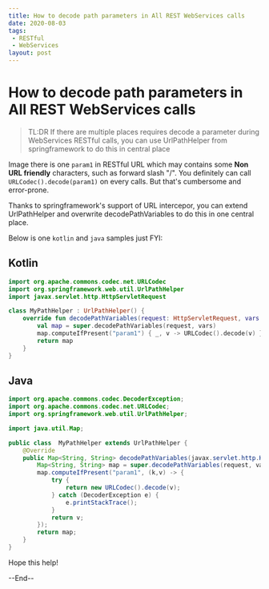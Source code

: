 ```yaml
---
title: How to decode path parameters in All REST WebServices calls
date: 2020-08-03
tags:
 - RESTful
 - WebServices
layout: post
---
```

# How to decode path parameters in All REST WebServices calls

> TL:DR
> If there are multiple places requires decode a parameter during WebServices RESTful calls, you can use UrlPathHelper from springframework to do this in central place

Image there is one `param1` in RESTful URL which may contains some **Non URL friendly** characters, such as forward slash "/". You definitely can call `URLCodec().decode(param1)` on every calls. But that's cumbersome and error-prone.

Thanks to springframework's support of URL intercepor, you can extend UrlPathHelper and overwrite decodePathVariables to do this in one central place.

Below is one `kotlin` and `java` samples just FYI:

## Kotlin

```kotlin
import org.apache.commons.codec.net.URLCodec
import org.springframework.web.util.UrlPathHelper
import javax.servlet.http.HttpServletRequest

class MyPathHelper : UrlPathHelper() {
    override fun decodePathVariables(request: HttpServletRequest, vars: MutableMap<String, String>): MutableMap<String, String> {
        val map = super.decodePathVariables(request, vars)
        map.computeIfPresent("param1") { _, v -> URLCodec().decode(v) }
        return map
    }
}
```
## Java

```java
import org.apache.commons.codec.DecoderException;
import org.apache.commons.codec.net.URLCodec;
import org.springframework.web.util.UrlPathHelper;

import java.util.Map;

public class  MyPathHelper extends UrlPathHelper {
    @Override
    public Map<String, String> decodePathVariables(javax.servlet.http.HttpServletRequest request, Map<String, String> vars) {
        Map<String, String> map = super.decodePathVariables(request, vars);
        map.computeIfPresent("param1", (k,v) -> {
            try {
                return new URLCodec().decode(v);
            } catch (DecoderException e) {
                e.printStackTrace();
            }
            return v;
        });
        return map;
    }
}
```


Hope this help!

--End--
